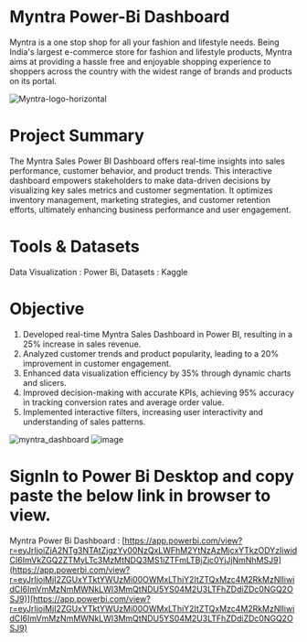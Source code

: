 # Myntra Power-Bi Dashboard
Myntra is a one stop shop for all your fashion and lifestyle needs. Being India's largest e-commerce store for fashion and lifestyle products, 
Myntra aims at providing a hassle free and enjoyable shopping experience to shoppers across the country with the widest range of brands and products on its portal.

![Myntra-logo-horizontal](https://github.com/rahulrajan15/amazon_sales_Tableau_dashbaord_/assets/113009011/5b371a43-d2eb-4095-9b83-ea2d0df51998)

# Project Summary
The Myntra Sales Power BI Dashboard offers real-time insights into sales performance, customer behavior, and product trends. This interactive dashboard empowers stakeholders to make data-driven decisions by visualizing key sales metrics and customer segmentation. 
It optimizes inventory management, marketing strategies, and customer retention efforts, ultimately enhancing business performance and user engagement.

# Tools & Datasets
Data Visualization : Power Bi,
Datasets : Kaggle

# Objective
1) Developed real-time Myntra Sales Dashboard in Power BI, resulting in a 25% increase in sales revenue.
2) Analyzed customer trends and product popularity, leading to a 20% improvement in customer engagement.
3) Enhanced data visualization efficiency by 35% through dynamic charts and slicers.
4) Improved decision-making with accurate KPIs, achieving 95% accuracy in tracking conversion rates and average order value.
5) Implemented interactive filters, increasing user interactivity and understanding of sales patterns.

![myntra_dashboard](https://github.com/rahulrajan15/amazon_sales_Tableau_dashbaord_/assets/113009011/0fc1686f-fc4b-40dc-95b8-527521c5bf8f)
![image](https://github.com/user-attachments/assets/e109333e-936b-4c9c-9213-ac06e7f099f0)

# SignIn to Power Bi Desktop and copy paste the below link in browser to view.
Myntra Power Bi Dashboard : [https://app.powerbi.com/view?r=eyJrIjoiZjA2NTg3NTAtZjgzYy00NzQxLWFhM2YtNzAzMjcxYTkzODYzIiwidCI6ImVkZGQ2ZTMyLTc3MzMtNDQ3MS1iZTFmLTBjZjc0YjJjNmNhMSJ9](https://app.powerbi.com/view?r=eyJrIjoiMjI2ZGUxYTktYWUzMi00OWMxLThiY2ItZTQxMzc4M2RkMzNlIiwidCI6ImVmMzNmMWNkLWI3MmQtNDU5YS04M2U3LTFhZDdiZDc0NGQ2OSJ9)](https://app.powerbi.com/view?r=eyJrIjoiMjI2ZGUxYTktYWUzMi00OWMxLThiY2ItZTQxMzc4M2RkMzNlIiwidCI6ImVmMzNmMWNkLWI3MmQtNDU5YS04M2U3LTFhZDdiZDc0NGQ2OSJ9)












